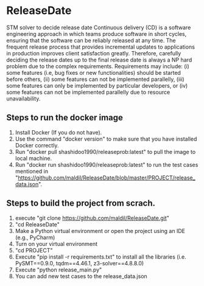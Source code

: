 # ReleaseDate
STM solver to decide release date
Continuous delivery (CD) is a software engineering approach in which teams produce software in short cycles, ensuring that the software can be reliably released at any time. 
The frequent release process that provides incremental updates to applications in production improves client satisfaction greatly. 
Therefore, carefully deciding the release dates up to the final release date is always a NP hard problem due to the complex requirements.
Requirements may include:
(i) some features (i.e, bug fixes or new functionalities) should be started before others, (ii) some features can not be implemented parallelly, (iii) some features can only be implemented by particular developers, or (iv) some features can not be implemented parallelly due to resource unavailability.


## Steps to run the docker image

1. Install Docker (If you do not have).
2. Use the command "docker version" to make sure that you have installed Docker correctly.
3. Run "docker pull shashidoo1990/releaseprob:latest" to pull the image to local machine.
4. Run "docker run shashidoo1990/releaseprob:latest" to run the test cases mentioned in "https://github.com/maldil/ReleaseDate/blob/master/PROJECT/release_data.json".


## Steps to build the project from scrach. 
1. execute "git clone https://github.com/maldil/ReleaseDate.git"
2. "cd ReleaseDate"
3. Make a Python virtual environment or open the project using an IDE (e.g., PyCharm)
4. Turn on your virtual environment
5. "cd PROJECT"
6. Execute "pip install -r requirements.txt" to install all the libraries (i.e. PySMT==0.9.0, tqdm==4.46.1, z3-solver==4.8.8.0)
7. Execute "python release_main.py"
8. You can add new test cases to the release_data.json
